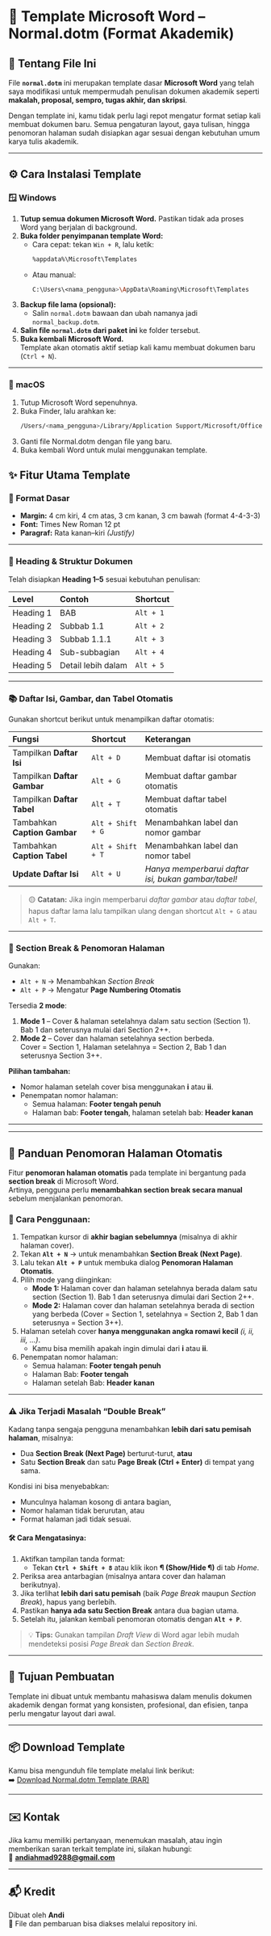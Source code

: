 # 📄 Template Microsoft Word – Normal.dotm (Format Akademik)

## 🧩 Tentang File Ini
File **`normal.dotm`** ini merupakan template dasar **Microsoft Word** yang telah saya modifikasi untuk mempermudah penulisan dokumen akademik seperti **makalah, proposal, sempro, tugas akhir, dan skripsi**.  

Dengan template ini, kamu tidak perlu lagi repot mengatur format setiap kali membuat dokumen baru. Semua pengaturan layout, gaya tulisan, hingga penomoran halaman sudah disiapkan agar sesuai dengan kebutuhan umum karya tulis akademik.

---

## ⚙️ Cara Instalasi Template

### 🪟 Windows

1. **Tutup semua dokumen Microsoft Word.** Pastikan tidak ada proses Word yang berjalan di background.  
2. **Buka folder penyimpanan template Word:**
   - Cara cepat: tekan `Win + R`, lalu ketik:
     ```bash
     %appdata%\Microsoft\Templates
     ```
   - Atau manual:
     ```bash
     C:\Users\<nama_pengguna>\AppData\Roaming\Microsoft\Templates
     ```
3. **Backup file lama (opsional):**
   - Salin `normal.dotm` bawaan dan ubah namanya jadi `normal_backup.dotm`.
4. **Salin file `normal.dotm` dari paket ini** ke folder tersebut.  
5. **Buka kembali Microsoft Word.**  
   Template akan otomatis aktif setiap kali kamu membuat dokumen baru (`Ctrl + N`).

---

### 🍎 macOS

1. Tutup Microsoft Word sepenuhnya.  
2. Buka Finder, lalu arahkan ke:
   ```bash
   /Users/<nama_pengguna>/Library/Application Support/Microsoft/Office/User Templates/
3. Ganti file Normal.dotm dengan file yang baru.
4. Buka kembali Word untuk mulai menggunakan template.

## ✨ Fitur Utama Template

### 📐 Format Dasar
- **Margin:** 4 cm kiri, 4 cm atas, 3 cm kanan, 3 cm bawah (format 4-4-3-3)  
- **Font:** Times New Roman 12 pt  
- **Paragraf:** Rata kanan–kiri *(Justify)*  

---

### 🧭 Heading & Struktur Dokumen
Telah disiapkan **Heading 1–5** sesuai kebutuhan penulisan:

| Level | Contoh | Shortcut |
|:------|:--------|:----------|
| Heading 1 | BAB | `Alt + 1` |
| Heading 2 | Subbab 1.1 | `Alt + 2` |
| Heading 3 | Subbab 1.1.1 | `Alt + 3` |
| Heading 4 | Sub-subbagian | `Alt + 4` |
| Heading 5 | Detail lebih dalam | `Alt + 5` |

---

### 📚 Daftar Isi, Gambar, dan Tabel Otomatis
Gunakan shortcut berikut untuk menampilkan daftar otomatis:

| Fungsi | Shortcut | Keterangan |
|:--------|:-----------|:------------|
| Tampilkan **Daftar Isi** | `Alt + D` | Membuat daftar isi otomatis |
| Tampilkan **Daftar Gambar** | `Alt + G` | Membuat daftar gambar otomatis |
| Tampilkan **Daftar Tabel** | `Alt + T` | Membuat daftar tabel otomatis |
| Tambahkan **Caption Gambar** | `Alt + Shift + G` | Menambahkan label dan nomor gambar |
| Tambahkan **Caption Tabel** | `Alt + Shift + T` | Menambahkan label dan nomor tabel |
| **Update Daftar Isi** | `Alt + U` | *Hanya memperbarui daftar isi, bukan gambar/tabel!* |

> 🟡 **Catatan:** Jika ingin memperbarui *daftar gambar* atau *daftar tabel*, hapus daftar lama lalu tampilkan ulang dengan shortcut `Alt + G` atau `Alt + T`.

---

### 🧩 Section Break & Penomoran Halaman
Gunakan:
- `Alt + N` → Menambahkan *Section Break*  
- `Alt + P` → Mengatur **Page Numbering Otomatis**

Tersedia **2 mode**:
1. **Mode 1** – Cover & halaman setelahnya dalam satu section (Section 1).  
   Bab 1 dan seterusnya mulai dari Section 2++.  
2. **Mode 2** – Cover dan halaman setelahnya section berbeda.  
   Cover = Section 1, Halaman setelahnya = Section 2, Bab 1 dan seterusnya Section 3++.

**Pilihan tambahan:**
- Nomor halaman setelah cover bisa menggunakan **i** atau **ii**.  
- Penempatan nomor halaman:
  - Semua halaman: **Footer tengah penuh**  
  - Halaman bab: **Footer tengah**, halaman setelah bab: **Header kanan**

---

---

## 📘 Panduan Penomoran Halaman Otomatis

Fitur **penomoran halaman otomatis** pada template ini bergantung pada **section break** di Microsoft Word.  
Artinya, pengguna perlu **menambahkan section break secara manual** sebelum menjalankan penomoran.

### 🧩 Cara Penggunaan:
1. Tempatkan kursor di **akhir bagian sebelumnya** (misalnya di akhir halaman cover).  
2. Tekan **`Alt + N`** → untuk menambahkan **Section Break (Next Page)**.  
3. Lalu tekan **`Alt + P`** untuk membuka dialog **Penomoran Halaman Otomatis**.  
4. Pilih mode yang diinginkan:  
   - **Mode 1:** Halaman cover dan halaman setelahnya berada dalam satu section (Section 1). Bab 1 dan seterusnya dimulai dari Section 2++.  
   - **Mode 2:** Halaman cover dan halaman setelahnya berada di section yang berbeda (Cover = Section 1, setelahnya = Section 2, Bab 1 dan seterusnya = Section 3++).  
5. Halaman setelah cover **hanya menggunakan angka romawi kecil** *(i, ii, iii, ...)*.  
   - Kamu bisa memilih apakah ingin dimulai dari **i** atau **ii**.  
6. Penempatan nomor halaman:  
   - Semua halaman: **Footer tengah penuh**  
   - Halaman Bab: **Footer tengah**  
   - Halaman setelah Bab: **Header kanan**

---

### ⚠️ Jika Terjadi Masalah “Double Break”

Kadang tanpa sengaja pengguna menambahkan **lebih dari satu pemisah halaman**, misalnya:  
- Dua **Section Break (Next Page)** berturut-turut, **atau**  
- Satu **Section Break** dan satu **Page Break (Ctrl + Enter)** di tempat yang sama.  

Kondisi ini bisa menyebabkan:
- Munculnya halaman kosong di antara bagian,  
- Nomor halaman tidak berurutan, atau  
- Format halaman jadi tidak sesuai.

#### 🛠 Cara Mengatasinya:
1. Aktifkan tampilan tanda format:  
   - Tekan **`Ctrl + Shift + 8`** atau klik ikon **¶ (Show/Hide ¶)** di tab *Home*.  
2. Periksa area antarbagian (misalnya antara cover dan halaman berikutnya).  
3. Jika terlihat **lebih dari satu pemisah** (baik *Page Break* maupun *Section Break*), hapus yang berlebih.  
4. Pastikan **hanya ada satu Section Break** antara dua bagian utama.  
5. Setelah itu, jalankan kembali penomoran otomatis dengan **`Alt + P`**.

> 💡 **Tips:** Gunakan tampilan *Draft View* di Word agar lebih mudah mendeteksi posisi *Page Break* dan *Section Break*.

---

## 🧠 Tujuan Pembuatan

Template ini dibuat untuk membantu mahasiswa dalam menulis dokumen akademik dengan format yang konsisten, profesional, dan efisien, tanpa perlu mengatur layout dari awal.

---

## 📦 Download Template

Kamu bisa mengunduh file template melalui link berikut:  
➡️ [Download Normal.dotm Template (RAR)](https://github.com/Aandikei/tools-ms-word/releases/tag/word)

---

## ✉️ Kontak

Jika kamu memiliki pertanyaan, menemukan masalah, atau ingin memberikan saran terkait template ini, silakan hubungi:  
📧 **andiahmad9288@gmail.com**

---

## 📬 Kredit

Dibuat oleh **Andi**  
📎 File dan pembaruan bisa diakses melalui repository ini.
